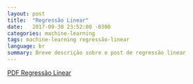 ```yaml
---
layout: post
title:  "Regressão Linear"
date:   2017-09-30 23:52:00 -0300
categories: machine-learning
tags: machine-learning regressão-linear
language: br
summary: Breve descrição sobre o post de regressão linear
---
```


[PDF Regressão Linear](http://www.facom.ufu.br/~backes/pgc204/Aula06-Regressao.pdf)
